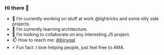 ### Hi there 👋

- 🔭 I’m currently working on stuff at work @lightricks and some silly side projects.
- 🌱 I’m currently learning architecture.
- 👯 I’m looking to collaborate on any interesting JS project.
- 📫 How to reach me: [@binygal](https://twitter.com/binygal) 
- ⚡ Fun fact: I love helping people, just feel free to AMA.
